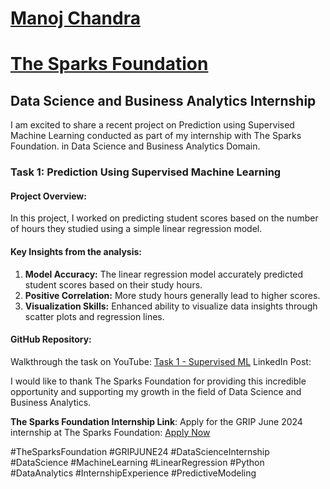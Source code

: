 # <a href="https://imanojchandra.com/">Manoj Chandra</a>
# <a href="https://www.thesparksfoundationsingapore.org/">The Sparks Foundation</a>
## Data Science and Business Analytics Internship
I am excited to share a recent project on Prediction using Supervised Machine Learning conducted as part of my internship with The Sparks Foundation. in Data Science and Business Analytics Domain. 

### Task 1: Prediction Using Supervised Machine Learning
#### Project Overview:
In this project, I worked on predicting student scores based on the number of hours they studied using a simple linear regression model.
#### Key Insights from the analysis:
1. **Model Accuracy:** The linear regression model accurately predicted student scores based on their study hours.
2. **Positive Correlation:** More study hours generally lead to higher scores.
3. **Visualization Skills:** Enhanced ability to visualize data insights through scatter plots and regression lines.

#### GitHub Repository: 
Walkthrough the task on YouTube: [Task 1 - Supervised ML](https://youtu.be/68Q-r2mFffg?si=cjLsxJ52eMjbId9-)
LinkedIn Post: 

I would like to thank The Sparks Foundation for providing this incredible opportunity and supporting my growth in the field of Data Science and Business Analytics.

**The Sparks Foundation Internship Link**: Apply for the GRIP June 2024 internship at The Sparks Foundation: [Apply Now](https://internship.thesparksfoundation.info/)



#TheSparksFoundation #GRIPJUNE24 #DataScienceInternship #DataScience #MachineLearning #LinearRegression #Python #DataAnalytics #InternshipExperience #PredictiveModeling
